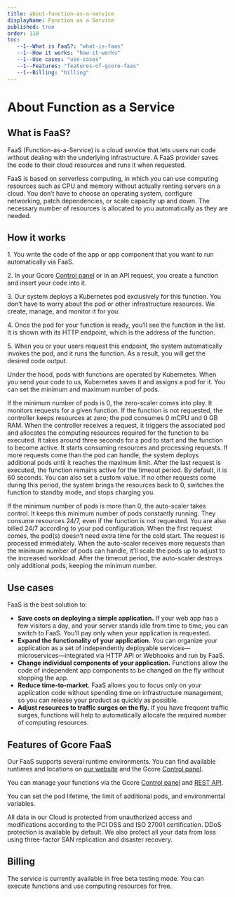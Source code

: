 ```yaml
---
title: about-function-as-a-service
displayName: Function as a Service
published: true
order: 110
toc:
   --1--What is FaaS?: "what-is-faas"
   --1--How it works: "how-it-works"
   --1--Use cases: "use-cases"
   --1--Features: "features-of-gcore-faas"
   --1--Billing: "billing"
---
```

# About Function as a Service
  
## What is FaaS?

FaaS (Function-as-a-Service) is a cloud service that lets users run code without dealing with the underlying infrastructure. A FaaS provider saves the code to their cloud resources and runs it when requested.

FaaS is based on serverless computing, in which you can use computing resources such as CPU and memory without actually renting servers on a cloud. You don’t have to choose an operating system, configure networking, patch dependencies, or scale capacity up and down. The necessary number of resources is allocated to you automatically as they are needed.

## How it works

1\. You write the code of the app or app component that you want to run automatically via FaaS.

2\. In your Gcore <a href="https://cloud.gcore.com/cloud/" target="_blank">Control panel</a> or in an API request, you create a function and insert your code into it.

3\. Our system deploys a Kubernetes pod exclusively for this function. You don’t have to worry about the pod or other infrastructure resources. We create, manage, and monitor it for you.

4\. Once the pod for your function is ready, you’ll see the function in the list. It is shown with its HTTP endpoint, which is the address of the function.

5\. When you or your users request this endpoint, the system automatically invokes the pod, and it runs the function. As a result, you will get the desired code output.

Under the hood, pods with functions are operated by Kubernetes. When you send your code to us, Kubernetes saves it and assigns a pod for it. You can set the minimum and maximum number of pods.

If the minimum number of pods is 0, the zero-scaler comes into play. It monitors requests for a given function. If the function is not requested, the controller keeps resources at zero; the pod consumes 0 mCPU and 0 GB RAM. When the controller receives a request, it triggers the associated pod and allocates the computing resources required for the function to be executed. It takes around three seconds for a pod to start and the function to become active. It starts consuming resources and processing requests. If more requests come than the pod can handle, the system deploys additional pods until it reaches the maximum limit. After the last request is executed, the function remains active for the timeout period. By default, it is 60 seconds. You can also set a custom value. If no other requests come during this period, the system brings the resources back to 0, switches the function to standby mode, and stops charging you.

If the minimum number of pods is more than 0, the auto-scaler takes control. It keeps this minimum number of pods constantly running. They consume resources 24/7, even if the function is not requested. You are also billed 24/7 according to your pod configuration. When the first request comes, the pod(s) doesn’t need extra time for the cold start. The request is processed immediately. When the auto-scaler receives more requests than the minimum number of pods can handle, it’ll scale the pods up to adjust to the increased workload. After the timeout period, the auto-scaler destroys only additional pods, keeping the minimum number.

## Use cases

FaaS is the best solution to:

- **Save costs on deploying a simple application.** If your web app has a few visitors a day, and your server stands idle from time to time, you can switch to FaaS. You’ll pay only when your application is requested.
- **Expand the functionality of your application.** You can organize your application as a set of independently deployable services—microservices—integrated via HTTP API or Webhooks and run by FaaS.
- **Change individual components of your application.** Functions allow the code of independent app components to be changed on the fly without stopping the app.
- **Reduce time-to-market.** FaaS allows you to focus only on your application code without spending time on infrastructure management, so you can release your product as quickly as possible.
- **Adjust resources to traffic surges on the fly.** If you have frequent traffic surges, functions will help to automatically allocate the required number of computing resources.

## Features of Gcore FaaS

Our FaaS supports several runtime environments. You can find available runtimes and locations on <a href="https://gcore.com/cloud/faas/" target="_blank">our website</a> and the Gcore <a href="https://cloud.gcore.com/cloud/" target="_blank">Control panel</a>.

You can manage your functions via the Gcore <a href="https://cloud.gcore.com/cloud/" target="_blank">Control panel</a> and <a href="https://apidocs.gcore.com/cloud" target="_blank">REST API</a>.

You can set the pod lifetime, the limit of additional pods, and environmental variables.

All data in our Cloud is protected from unauthorized access and modifications according to the PCI DSS and ISO 27001 certification. DDoS protection is available by default. We also protect all your data from loss using three-factor SAN replication and disaster recovery.

## Billing

The service is currently available in free beta testing mode. You can execute functions and use computing resources for free.